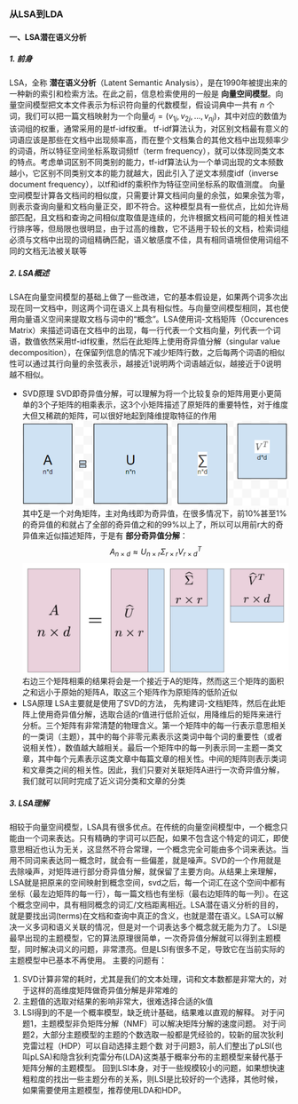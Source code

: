 ### 从LSA到LDA
#### 一、LSA潜在语义分析
##### 1. 前身
LSA，全称 **潜在语义分析**（Latent Semantic Analysis），是在1990年被提出来的一种新的索引和检索方法。在此之前，信息检索使用的一般是 **向量空间模型**。向量空间模型把文本文件表示为标识符向量的代数模型，假设词典中一共有 $n$ 个词，我们可以把一篇文档映射为一个向量$d_j=(v_{1j},v_{2j},...,v_{nj})$，其中对应的数值为该词组的权重，通常采用的是tf-idf权重。
tf-idf算法认为，对区别文档最有意义的词语应该是那些在文档中出现频率高，而在整个文档集合的其他文档中出现频率少的词语，所以特征空间坐标系取词频tf（term frequency），就可以体现同类文本的特点。考虑单词区别不同类别的能力，tf-idf算法认为一个单词出现的文本频数越小，它区别不同类别文本的能力就越大，因此引入了逆文本频度idf（inverse document frequency），以tf和idf的乘积作为特征空间坐标系的取值测度。
向量空间模型计算各文档间的相似度，只需要计算文档间向量的余弦，如果余弦为零，则表示查询向量和文档向量正交，即不符合。这种模型具有一些优点，比如允许局部匹配，且文档和查询之间相似度取值是连续的，允许根据文档间可能的相关性进行排序等，但局限也很明显，由于过高的维数，它不适用于较长的文档，检索词组必须与文档中出现的词组精确匹配，语义敏感度不佳，具有相同语境但使用词组不同的文档无法被关联等
##### 2. LSA概述
LSA在向量空间模型的基础上做了一些改进，它的基本假设是，如果两个词多次出现在同一文档中，则这两个词在语义上具有相似性。与向量空间模型相同，其也使用向量语义空间来提取文档与词中的“概念”。LSA使用词-文档矩阵（Occurences Matrix）来描述词语在文档中的出现，每一行代表一个文档向量，列代表一个词语，数值依然采用tf-idf权重，然后在此矩阵上使用奇异值分解（singular value decomposition），在保留列信息的情况下减少矩阵行数，之后每两个词语的相似性可以通过其行向量的余弦表示，越接近1说明两个词语越近似，越接近于0说明越不相似。
- SVD原理
SVD即奇异值分解，可以理解为将一个比较复杂的矩阵用更小更简单的3个子矩阵的相乘表示，这3个小矩阵描述了原矩阵的重要特性，对于维度大但又稀疏的矩阵，可以很好地起到降维提取特征的作用
![SVD](./images/svd-matrices.png)
其中$\sum$是一个对角矩阵，主对角线即为奇异值，在很多情况下，前10%甚至1%的奇异值的和就占了全部的奇异值之和的99%以上了，所以可以用前r大的奇异值来近似描述矩阵，于是有 **部分奇异值分解**：
$$A_{n \times d}\approx U_{n \times r} \Sigma_{r \times r}V^T_{r \times d}$$
![svd_approx](./images/svd1.png)
右边三个矩阵相乘的结果将会是一个接近于A的矩阵，然而这三个矩阵的面积之和远小于原始的矩阵A，取这三个矩阵作为原矩阵的低阶近似
- LSA原理
LSA主要就是使用了SVD的方法， 先构建词-文档矩阵，然后在此矩阵上使用奇异值分解，选取合适的r值进行低阶近似，用降维后的矩阵来进行分析。三个矩阵有非常清楚的物理含义。第一个矩阵中的每一行表示意思相关的一类词（主题），其中的每个非零元素表示这类词中每个词的重要性（或者说相关性），数值越大越相关。最后一个矩阵中的每一列表示同一主题一类文章，其中每个元素表示这类文章中每篇文章的相关性。中间的矩阵则表示类词和文章类之间的相关性。因此，我们只要对关联矩阵A进行一次奇异值分解，我们就可以同时完成了近义词分类和文章的分类
##### 3. LSA理解
相较于向量空间模型，LSA具有很多优点。在传统的向量空间模型中，一个概念只能由一个词来表达。只有精确的字词可以匹配，如果不包含这个特定的词汇，即使意思相近也认为无关，这显然不符合常理，一个概念完全可能由多个词来表达。当用不同词来表达同一概念时，就会有一些偏差，就是噪声。SVD的一个作用就是去除噪声，对矩阵进行部分奇异值分解，就保留了主要方向。从结果上来理解，LSA就是把原来的空间映射到概念空间，svd之后，每一个词汇在这个空间中都有坐标（最左边矩阵的每一行），每一篇文档也有坐标（最右边矩阵的每一列）。在这个概念空间中，具有相同概念的词汇/文档距离相近。LSA潜在语义分析的目的，就是要找出词(terms)在文档和查询中真正的含义，也就是潜在语义。LSA可以解决一义多词和语义关联的情况，但是对一个词表达多个概念就无能为力了。
LSI是最早出现的主题模型，它的算法原理很简单，一次奇异值分解就可以得到主题模型，同时解决词义的问题，非常漂亮。但是LSI有很多不足，导致它在当前实际的主题模型中已基本不再使用。
主要的问题有：
1. SVD计算非常的耗时，尤其是我们的文本处理，词和文本数都是非常大的，对于这样的高维度矩阵做奇异值分解是非常难的
2. 主题值的选取对结果的影响非常大，很难选择合适的k值
3. LSI得到的不是一个概率模型，缺乏统计基础，结果难以直观的解释。
对于问题1，主题模型非负矩阵分解（NMF）可以解决矩阵分解的速度问题。
对于问题2，大部分主题模型的主题的个数选取一般都是凭经验的，较新的层次狄利克雷过程（HDP）可以自动选择主题个数
对于问题3，前人们整出了pLSI(也叫pLSA)和隐含狄利克雷分布(LDA)这类基于概率分布的主题模型来替代基于矩阵分解的主题模型。
回到LSI本身，对于一些规模较小的问题，如果想快速粗粒度的找出一些主题分布的关系，则LSI是比较好的一个选择，其他时候，如果需要使用主题模型，推荐使用LDA和HDP。
